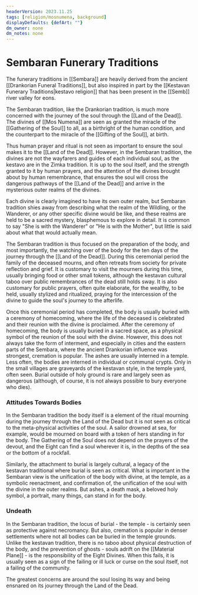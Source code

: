 ```yaml
---
headerVersion: 2023.11.25
tags: [religion/mosnumena, background]
displayDefaults: {defArt: ""}
dm_owner: none
dm_notes: none
---
```

# Sembaran Funerary Traditions

The funerary traditions in [[Sembara]] are heavily derived from the ancient [[Drankorian Funeral Traditions]], but also inspired in part by the [[Kestavan Funerary Traditions|kestavo religion]] that has been present in the [[Semb]] river valley for eons. 

The Sembaran tradition, like the Drankorian tradition, is much more concerned with the journey of the soul through the [[Land of the Dead]]. The divines of [[Mos Numena]] are seen as granted the miracle of the [[Gathering of the Soul]] to all, as a birthright of the human condition, and the counterpart to the miracle of the [[Gifting of the Soul]], at birth.

Thus human prayer and ritual is not seen as important to ensure the soul makes it to the [[Land of the Dead]]. However, in the Sembaran tradition, the divines are not the wayfarers and guides of each individual soul, as the kestavo are in the Zimka tradition. It is up to the soul itself, and the strength granted to it by human prayers, and the attention of the divines brought about by human remembrance, that ensures the soul will cross the dangerous pathways of the [[Land of the Dead]] and arrive in the mysterious outer realms of the divines. 

Each divine is clearly imagined to have its own outer realm, but Sembaran tradition shies away from describing what the realm of the Wildling, or the Wanderer, or any other specific divine would be like, and these realms are held to be a sacred mystery, blasphemous to explore in detail. It is common to say "She is with the Wanderer" or "He is with the Mother", but little is said about what that would actually mean. 

The Sembaran tradition is thus focused on the preparation of the body, and most importantly, the watching over of the body for the ten days of the journey through the [[Land of the Dead]]. During this ceremonial period the family of the deceased mourns, and often retreats from society for private reflection and grief. It is customary to visit the mourners during this time, usually bringing food or other small tokens, although the kestavan cultural taboo over public remembrances of the dead still holds sway. It is also customary for public prayers, often quite elaborate, for the wealthy, to be held, usually stylized and ritualized, praying for the intercession of the divine to guide the soul's journey to the afterlife. 

Once this ceremonial period has completed, the body is usually buried with a ceremony of homecoming, where the life of the deceased is celebrated and their reunion with the divine is proclaimed. After the ceremony of homecoming, the body is usually buried in a sacred space, as a physical symbol of the reunion of the soul with the divine. However, this does not always take the form of interment, and especially in cities and the eastern parts of the Sembara, where the ancient Drankorian influence was strongest, cremation is popular. The ashes are usually interned in a temple. Less often, the bodies are interned in individual or communal crypts. Only in the small villages are graveyards of the kestavan style, in the temple yard, often seen. Burial outside of holy ground is rare and largely seen as dangerous (although, of course, it is not always possible to bury everyone who dies).

### Attitudes Towards Bodies
In the Sembaran tradition the body itself is a element of the ritual mourning during the journey through the Land of the Dead but it is not seen as critical to the meta-physical activities of the soul. A sailor drowned at sea, for example, would be mourned on board with a token of hers standing in for the body. The Gathering of the Soul does not depend on the prayers of the devout, and the Eight can find a soul wherever it is, in the depths of the sea or the bottom of a rockfall.

Similarly, the attachment to burial is largely cultural, a legacy of the kestavan traditional where burial is seen as critical. What is important in the Sembaran view is the unification of the body with divine, at the temple, as a symbolic reenactment, and confirmation of, the unification of the soul with the divine in the outer realms. But ashes, a death mask, a beloved holy symbol, a portrait, many things, can stand in for the body.

### Undeath
In the Sembaran tradition, the locus of burial - the temple - is certainly seen as protective against necromancy. But also, cremation is popular in denser settlements where not all bodies can be buried in the temple grounds. Unlike the kestavan tradition, there is no taboo about physical destruction of the body, and the prevention of ghosts - souls adrift on the [[Material Plane]] - is the responsibility of the Eight Divines. When this fails, it is usually seen as a sign of the failing or ill luck or curse on the soul itself, not a failing of the community. 

The greatest concerns are around the soul losing its way and being ensnared on its journey through the Land of the Dead. 